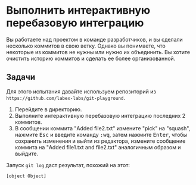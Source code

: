 # Выполнить интерактивную перебазовую интеграцию

Вы работаете над проектом в команде разработчиков, и вы сделали несколько коммитов в свою ветку. Однако вы понимаете, что некоторые из коммитов не нужны или нужно их объединить. Вы хотите очистить историю коммитов и сделать ее более организованной.

## Задачи

Для этого испытания давайте используем репозиторий из `https://github.com/labex-labs/git-playground`.

1. Перейдите в директорию.
2. Выполните интерактивную перебазовую интеграцию последних 2 коммитов.
3. В сообщении коммита "Added file2.txt" измените "pick" на "squash", нажмите <kbd>Esc</kbd> и введите команду <kbd>:wq</kbd>, затем нажмите <kbd>Enter</kbd>, чтобы сохранить изменения и выйти из редактора, измените сообщение коммита на "Added file1.txt and file2.txt" аналогичным образом и выйдите.

Запуск `git log` даст результат, похожий на этот:

```shell
[object Object]
```
